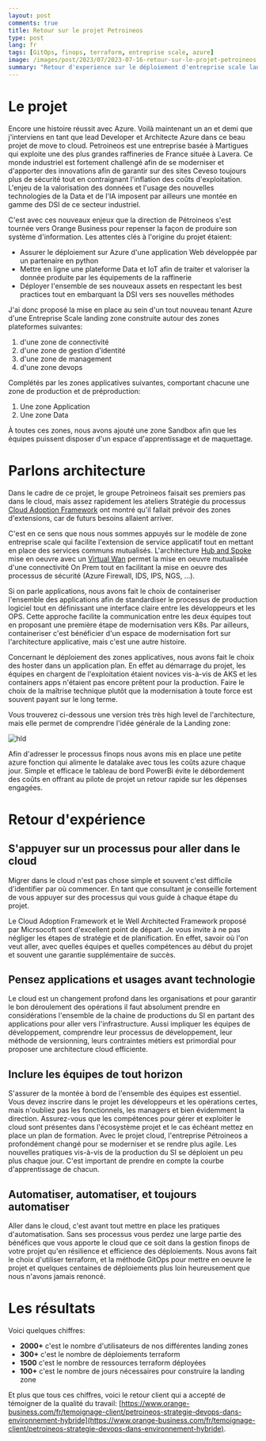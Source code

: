 ```yaml
---
layout: post
comments: true
title: Retour sur le projet Petroineos
type: post
lang: fr
tags: [GitOps, finops, terraform, entreprise scale, azure]
image: /images/post/2023/07/2023-07-16-retour-sur-le-projet-petroineos.png
summary: "Retour d'experience sur le déploiement d'entreprise scale landing zone"
---
```


# Le projet

Encore une histoire réussit avec Azure. Voilà maintenant un an et demi que j'interviens en tant que lead Developer et Architecte Azure dans ce beau projet de move to cloud. Petroineos est une entreprise basée à Martigues qui exploite une des plus grandes raffineries de France située à Lavera. Ce monde industriel est fortement challengé afin de se moderniser et d'apporter des innovations afin de garantir sur des sites Ceveso toujours plus de sécurité tout en contraignant l'inflation des coûts d'exploitation. L'enjeu de la valorisation des données et l'usage des nouvelles technologies de la Data et de l'IA imposent par ailleurs une montée en gamme des DSI de ce secteur industriel.

C'est avec ces nouveaux enjeux que la direction de Pétroineos s'est tournée vers Orange Business pour repenser la façon de produire son système d'information. Les attentes clés à l'origine du projet étaient:

- Assurer le déploiement sur Azure d'une application Web développée par un partenaire en python
- Mettre en ligne une plateforme Data et IoT afin de traiter et valoriser la donnée produite par les équipements de la raffinerie
- Déployer l'ensemble de ses nouveaux assets en respectant les best practices tout en embarquant la DSI vers ses nouvelles méthodes

J'ai donc proposé la mise en place au sein d'un tout nouveau tenant Azure d'une Entreprise Scale landing zone construite autour des zones plateformes suivantes:

1. d'une zone de connectivité
2. d'une zone de gestion d'identité
3. d'une zone de management
4. d'une zone devops

Complétés par les zones applicatives suivantes, comportant chacune une zone de production et de préproduction:

1. Une zone Application
2. Une zone Data

À toutes ces zones, nous avons ajouté une zone Sandbox afin que les équipes puissent disposer d'un espace d'apprentissage et de maquettage.


# Parlons architecture

Dans le cadre de ce projet, le groupe Petroineos faisait ses premiers pas dans le cloud, mais assez rapidement les ateliers Stratégie du processus [Cloud Adoption Framework](https://azure.microsoft.com/fr-fr/solutions/cloud-enablement/cloud-adoption-framework) ont montré qu'il fallait prévoir des zones d'extensions, car de futurs besoins allaient arriver.

C'est en ce sens que nous nous sommes appuyés sur le modèle de zone entreprise scale qui facilite l'extension de service applicatif tout en mettant en place des services communs mutualisés. L'architecture [Hub and Spoke](https://learn.microsoft.com/en-us/azure/architecture/reference-architectures/hybrid-networking/hub-spoke?tabs=cli) mise en oeuvre avec un [Virtual Wan](https://learn.microsoft.com/en-us/azure/virtual-wan/virtual-wan-about) permet la mise en oeuvre mutualisée d'une connectivité On Prem tout en facilitant la mise en oeuvre des processus de sécurité (Azure Firewall, IDS, IPS, NGS, ...).

Si on parle applications, nous avons fait le choix de containeriser l'ensemble des applications afin de standardiser le processus de production logiciel tout en définissant une interface claire entre les développeurs et les OPS. Cette approche facilite la communication entre les deux équipes tout en proposant une première étape de modernisation vers K8s. Par ailleurs, containeriser c'est bénéficier d'un espace de modernisation fort sur l'architecture applicative, mais c'est une autre histoire.

Concernant le déploiement des zones applicatives, nous avons fait le choix des hoster dans un application plan. En effet au démarrage du projet, les équipes en chargent de l'exploitation étaient novices vis-à-vis de AKS et les containers apps n'étaient pas encore prêtent pour la production. Faire le choix de la maîtrise technique plutôt que la modernisation à toute force est souvent payant sur le long terme.

Vous trouverez ci-dessous une version très très high level de l'architecture, mais elle permet de comprendre l'idée générale de la Landing zone:

![hld](/blog/images/post/2023/07/2023-07-16-retour-sur-le-projet-petroineos-hld.png)

Afin d'adresser le processus finops nous avons mis en place une petite azure fonction qui alimente le datalake avec tous les coûts azure chaque jour. Simple et efficace le tableau de bord PowerBi évite le débordement des coûts en offrant au pilote de projet un retour rapide sur les dépenses engagées.

# Retour d'expérience

## S'appuyer sur un processus pour aller dans le cloud

Migrer dans le cloud n'est pas chose simple et souvent c'est difficile d'identifier par où commencer. En tant que consultant je conseille fortement de vous appuyer sur des processus
qui vous guide à chaque étape du projet. 

Le Cloud Adoption Framework et le Well Architected Framework proposé par Micrsocoft sont d'excellent point de départ. Je vous invite à ne pas négliger les étapes de stratégie et de planification. En effet, savoir où l'on veut aller, avec quelles équipes et quelles compétences au début du projet et souvent une garantie supplémentaire de succès.

## Pensez applications et usages avant technologie

Le cloud est un changement profond dans les organisations et pour garantir le bon déroulement des opérations il faut absolument prendre en considérations l'ensemble de la chaine de productions du SI en partant des applications pour aller vers l'infrastructure. Aussi impliquer les équipes de développement, comprendre leur processus de développement, leur méthode de versionning, leurs contraintes métiers est primordial pour proposer une architecture cloud efficiente.

## Inclure les équipes de tout horizon

S'assurer de la montée à bord de l'ensemble des équipes est essentiel. Vous devez inscrire dans le projet les développeurs et les opérations certes, mais n'oubliez pas les fonctionnels, les managers et bien évidemment la direction. Assurez-vous que les compétences pour gérer et exploiter le cloud sont présentes dans l'écosystème projet et le cas échéant mettez en place un plan de formation. Avec le projet cloud, l'entreprise Pétroineos a profondément changé pour se moderniser et se rendre plus agile. Les nouvelles pratiques vis-à-vis de la production du SI se déploient un peu plus chaque jour. C'est important de prendre en compte la courbe d'apprentissage de chacun.

## Automatiser, automatiser, et toujours automatiser

Aller dans le cloud, c'est avant tout mettre en place les pratiques d'automatisation. Sans ses processus vous perdez une large partie des bénéfices que vous apporte le cloud que ce soit dans la gestion finops de votre projet qu'en résilience et efficience des déploiements. Nous avons fait le choix d'utiliser terraform, et la méthode GitOps pour mettre en oeuvre le projet et quelques centaines de déploiements plus loin heureusement que nous n'avons jamais renoncé.

# Les résultats

Voici quelques chiffres:

- **2000+** c'est le nombre d'utilisateurs de nos différentes landing zones
- **300+** c'est le nombre de déploiements terraform
- **1500** c'est le nombre de ressources terraform déployées
- **100+** c'est le nombre de jours nécessaires pour construire la landing zone

Et plus que tous ces chiffres, voici le retour client qui a accepté de témoigner de la qualité du travail: [https://www.orange-business.com/fr/temoignage-client/petroineos-strategie-devops-dans-environnement-hybride](https://www.orange-business.com/fr/temoignage-client/petroineos-strategie-devops-dans-environnement-hybride).

